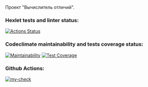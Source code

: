 Проект "Вычислитель отличий".

### Hexlet tests and linter status:
[![Actions Status](https://github.com/ShcherbinaDmitry/frontend-project-lvl2/workflows/hexlet-check/badge.svg)](https://github.com/ShcherbinaDmitry/frontend-project-lvl2/actions)
### Codeclimate maintainability and tests coverage status:
[![Maintainability](https://api.codeclimate.com/v1/badges/][secrets.CODECLIMATE_ID][/maintainability)](https://codeclimate.com/github/ShcherbinaDmitry/frontend-project-lvl2/maintainability)
[![Test Coverage](https://api.codeclimate.com/v1/badges/][ID][/test_coverage)](https://codeclimate.com/github/ShcherbinaDmitry/frontend-project-lvl2/test_coverage)
### Github Actions:
[![my-check](https://github.com/ShcherbinaDmitry/frontend-project-lvl2/actions/workflows/my-check.yml/badge.svg)](https://github.com/ShcherbinaDmitry/frontend-project-lvl2/actions/workflows/my-check.yml)